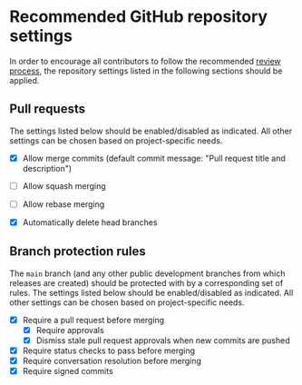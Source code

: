 # Recommended GitHub repository settings

In order to encourage all contributors to follow the recommended [review process](review-process.md), the repository settings listed in the following sections should be applied.

## Pull requests

The settings listed below should be enabled/disabled as indicated. All other settings can be chosen based on project-specific needs.

- [x] Allow merge commits (default commit message: "Pull request title and description")
- [ ] Allow squash merging
- [ ] Allow rebase merging

- [x] Automatically delete head branches


## Branch protection rules

The `main` branch (and any other public development branches from which releases are created) should be protected with by a corresponding set of rules.
The settings listed below should be enabled/disabled as indicated. All other settings can be chosen based on project-specific needs.

- [x] Require a pull request before merging
    - [x] Require approvals
    - [x] Dismiss stale pull request approvals when new commits are pushed
- [x] Require status checks to pass before merging
- [x] Require conversation resolution before merging
- [x] Require signed commits
